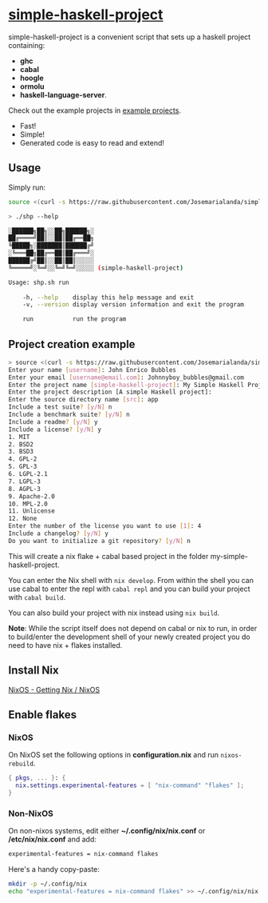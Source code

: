 # [simple-haskell-project](https://josemarialanda.github.io/simple-haskell-project/)

simple-haskell-project is a convenient script that sets up a haskell project containing:

* **ghc**
* **cabal**
* **hoogle**
* **ormolu**
* **haskell-language-server**.

Check out the example projects in [example projects](https://github.com/Josemarialanda/simple-haskell-project/tree/master/example%20projects).

* Fast!
* Simple!
* Generated code is easy to read and extend!

## Usage

Simply run:

```bash
source <(curl -s https://raw.githubusercontent.com/Josemarialanda/simple-haskell-project/master/shp.sh) run
```

```bash
> ./shp --help

░██████╗██╗░░██╗██████╗░
██╔════╝██║░░██║██╔══██╗
╚█████╗░███████║██████╔╝
░╚═══██╗██╔══██║██╔═══╝░
██████╔╝██║░░██║██║░░░░░
╚═════╝░╚═╝░░╚═╝╚═╝░░░░░ (simple-haskell-project)

Usage: shp.sh run
  
    -h, --help    display this help message and exit
    -v, --version display version information and exit the program

    run           run the program
```

## Project creation example

```bash
> source <(curl -s https://raw.githubusercontent.com/Josemarialanda/simple-haskell-project/master/shp.sh) run
Enter your name [username]: John Enrico Bubbles
Enter your email [username@email.com]: Johnnyboy_bubbles@gmail.com
Enter the project name [simple-haskell-project]: My Simple Haskell Project
Enter the project description [A simple Haskell project]: 
Enter the source directory name [src]: app
Include a test suite? [y/N] n
Include a benchmark suite? [y/N] n
Include a readme? [y/N] y
Include a license? [y/N] y
1. MIT
2. BSD2
3. BSD3
4. GPL-2
5. GPL-3
6. LGPL-2.1
7. LGPL-3
8. AGPL-3
9. Apache-2.0
10. MPL-2.0
11. Unlicense
12. None
Enter the number of the license you want to use [1]: 4
Include a changelog? [y/N] y
Do you want to initialize a git repository? [y/N] n
```

This will create a nix flake + cabal based project in the folder my-simple-haskell-project.

You can enter the Nix shell with `nix develop`. From within the shell you can use cabal to enter the repl with `cabal repl` and you can build your project with `cabal build`.

You can also build your project with nix instead using `nix build`.

**Note**: While the script itself does not depend on cabal or nix to run, in order to build/enter the development shell of your newly created project you do need to have nix + flakes installed.

## Install Nix

[NixOS - Getting Nix / NixOS](https://nixos.org/download.html#nix-install-linux)

## Enable flakes

### NixOS

On NixOS set the following options in **configuration.nix** and run `nixos-rebuild`.

```nix
{ pkgs, ... }: {
  nix.settings.experimental-features = [ "nix-command" "flakes" ];
}
```

### Non-NixOS

On non-nixos systems, edit either **~/.config/nix/nix.conf** or **/etc/nix/nix.conf** and add:

```bash
experimental-features = nix-command flakes
```

Here's a handy copy-paste:

```bash
mkdir -p ~/.config/nix
echo "experimental-features = nix-command flakes" >> ~/.config/nix/nix.conf
```
